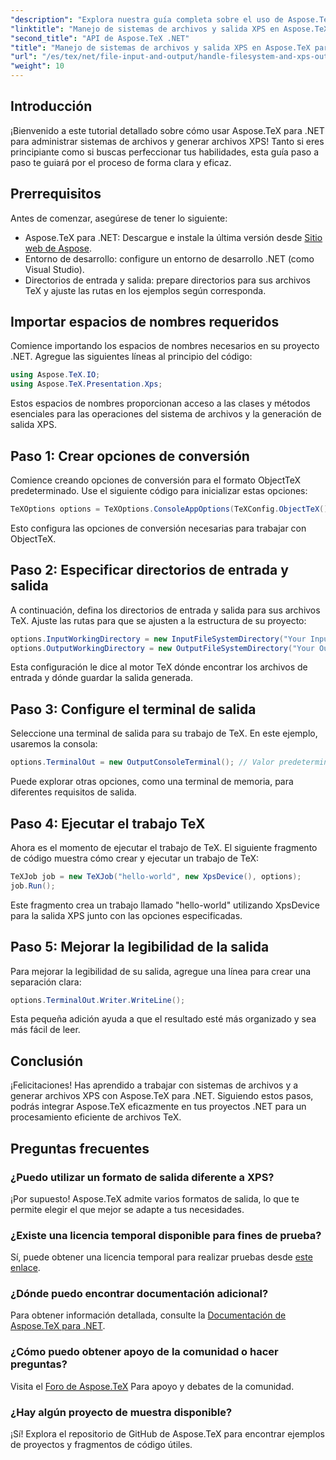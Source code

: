 ```yaml
---
"description": "Explora nuestra guía completa sobre el uso de Aspose.TeX para .NET para gestionar sistemas de archivos y generar salida XPS. Este tutorial paso a paso abarca todo, desde la configuración del entorno hasta la ejecución de un trabajo TeX."
"linktitle": "Manejo de sistemas de archivos y salida XPS en Aspose.TeX para .NET"
"second_title": "API de Aspose.TeX .NET"
"title": "Manejo de sistemas de archivos y salida XPS en Aspose.TeX para .NET"
"url": "/es/tex/net/file-input-and-output/handle-filesystem-and-xps-output/"
"weight": 10
---
```


## Introducción

¡Bienvenido a este tutorial detallado sobre cómo usar Aspose.TeX para .NET para administrar sistemas de archivos y generar archivos XPS! Tanto si eres principiante como si buscas perfeccionar tus habilidades, esta guía paso a paso te guiará por el proceso de forma clara y eficaz.

## Prerrequisitos

Antes de comenzar, asegúrese de tener lo siguiente:

- Aspose.TeX para .NET: Descargue e instale la última versión desde [Sitio web de Aspose](https://releases.aspose.com/tex/net/).
- Entorno de desarrollo: configure un entorno de desarrollo .NET (como Visual Studio).
- Directorios de entrada y salida: prepare directorios para sus archivos TeX y ajuste las rutas en los ejemplos según corresponda.

## Importar espacios de nombres requeridos

Comience importando los espacios de nombres necesarios en su proyecto .NET. Agregue las siguientes líneas al principio del código:

```csharp
using Aspose.TeX.IO;
using Aspose.TeX.Presentation.Xps;
```

Estos espacios de nombres proporcionan acceso a las clases y métodos esenciales para las operaciones del sistema de archivos y la generación de salida XPS.

## Paso 1: Crear opciones de conversión

Comience creando opciones de conversión para el formato ObjectTeX predeterminado. Use el siguiente código para inicializar estas opciones:

```csharp
TeXOptions options = TeXOptions.ConsoleAppOptions(TeXConfig.ObjectTeX());
```

Esto configura las opciones de conversión necesarias para trabajar con ObjectTeX.

## Paso 2: Especificar directorios de entrada y salida

A continuación, defina los directorios de entrada y salida para sus archivos TeX. Ajuste las rutas para que se ajusten a la estructura de su proyecto:

```csharp
options.InputWorkingDirectory = new InputFileSystemDirectory("Your Input Directory");
options.OutputWorkingDirectory = new OutputFileSystemDirectory("Your Output Directory");
```

Esta configuración le dice al motor TeX dónde encontrar los archivos de entrada y dónde guardar la salida generada.

## Paso 3: Configure el terminal de salida

Seleccione una terminal de salida para su trabajo de TeX. En este ejemplo, usaremos la consola:

```csharp
options.TerminalOut = new OutputConsoleTerminal(); // Valor predeterminado. Asignación arbitraria.
```

Puede explorar otras opciones, como una terminal de memoria, para diferentes requisitos de salida.

## Paso 4: Ejecutar el trabajo TeX

Ahora es el momento de ejecutar el trabajo de TeX. El siguiente fragmento de código muestra cómo crear y ejecutar un trabajo de TeX:

```csharp
TeXJob job = new TeXJob("hello-world", new XpsDevice(), options);
job.Run();
```

Este fragmento crea un trabajo llamado "hello-world" utilizando XpsDevice para la salida XPS junto con las opciones especificadas.

## Paso 5: Mejorar la legibilidad de la salida

Para mejorar la legibilidad de su salida, agregue una línea para crear una separación clara:

```csharp
options.TerminalOut.Writer.WriteLine();
```

Esta pequeña adición ayuda a que el resultado esté más organizado y sea más fácil de leer.

## Conclusión

¡Felicitaciones! Has aprendido a trabajar con sistemas de archivos y a generar archivos XPS con Aspose.TeX para .NET. Siguiendo estos pasos, podrás integrar Aspose.TeX eficazmente en tus proyectos .NET para un procesamiento eficiente de archivos TeX.

## Preguntas frecuentes

### ¿Puedo utilizar un formato de salida diferente a XPS?

¡Por supuesto! Aspose.TeX admite varios formatos de salida, lo que te permite elegir el que mejor se adapte a tus necesidades.

### ¿Existe una licencia temporal disponible para fines de prueba?

Sí, puede obtener una licencia temporal para realizar pruebas desde [este enlace](https://purchase.conholdate.com/temporary-license/).

### ¿Dónde puedo encontrar documentación adicional?

Para obtener información detallada, consulte la [Documentación de Aspose.TeX para .NET](https://reference.aspose.com/tex/net/).

### ¿Cómo puedo obtener apoyo de la comunidad o hacer preguntas?

Visita el [Foro de Aspose.TeX](https://forum.aspose.com/c/tex/47) Para apoyo y debates de la comunidad.

### ¿Hay algún proyecto de muestra disponible?

¡Sí! Explora el repositorio de GitHub de Aspose.TeX para encontrar ejemplos de proyectos y fragmentos de código útiles.